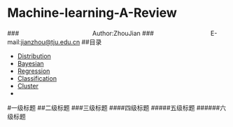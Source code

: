 Machine-learning-A-Review
=========================
###　　　　　　　　　　　　Author:ZhouJian
###　　　　　　　　　 E-mail:jianzhou@tju.edu.cn
##<a name="index"/>目录
* [Distribution](#title)
* [Bayesian](#title)
* [Regression](#text)
* [Classification](#text)
* [Cluster](#text)
* <a name="title"/>
#一级标题
##二级标题
###三级标题
####四级标题
#####五级标题
######六级标题


